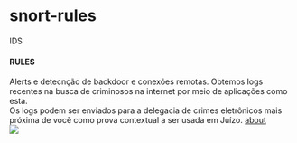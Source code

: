 # snort-rules
IDS

#### RULES

Alerts e detecnção de backdoor e conexões remotas.
Obtemos logs recentes na busca de criminosos na internet por meio de aplicações como esta.<br>
Os logs podem ser enviados para a delegacia de crimes eletrônicos mais próxima de vocẽ como prova contextual a ser usada em Juízo.
<a href="https://blog.forgottensec.com/snort-explained/">about</a><br>
<img src="https://i.ytimg.com/vi/N64fV2-M6NU/maxresdefault.jpg">
